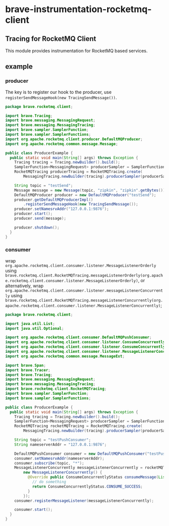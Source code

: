 # brave-instrumentation-rocketmq-client

## Tracing for RocketMQ Client

This module provides instrumentation for RocketMQ based services.

## example

### producer

The key is to register our hook to the producer, use `registerSendMessageHook(new TracingSendMessage())`.

```java
package brave.rocketmq.client;

import brave.Tracing;
import brave.messaging.MessagingRequest;
import brave.messaging.MessagingTracing;
import brave.sampler.SamplerFunction;
import brave.sampler.SamplerFunctions;
import org.apache.rocketmq.client.producer.DefaultMQProducer;
import org.apache.rocketmq.common.message.Message;

public class ProducerExample {
  public static void main(String[] args) throws Exception {
    Tracing tracing = Tracing.newBuilder().build();
    SamplerFunction<MessagingRequest> producerSampler = SamplerFunctions.deferDecision();
    RocketMQTracing producerTracing = RocketMQTracing.create(
        MessagingTracing.newBuilder(tracing).producerSampler(producerSampler).build());

    String topic = "testSend";
    Message message = new Message(topic, "zipkin", "zipkin".getBytes());
    DefaultMQProducer producer = new DefaultMQProducer("testSend");
    producer.getDefaultMQProducerImpl()
        .registerSendMessageHook(new TracingSendMessage());
    producer.setNamesrvAddr("127.0.0.1:9876");
    producer.start();
    producer.send(message);

    producer.shutdown();
  }
}
```

### consumer

wrap `org.apache.rocketmq.client.consumer.listener.MessageListenerOrderly`
using `brave.rocketmq.client.RocketMQTracing.messageListenerOrderly(org.apache.rocketmq.client.consumer.listener.MessageListenerOrderly)`,
or alternatively, wrap `org.apache.rocketmq.client.consumer.listener.messageListenerConcurrently`
using `brave.rocketmq.client.RocketMQTracing.messageListenerConcurrently(org.apache.rocketmq.client.consumer.listener.MessageListenerConcurrently)`;

```java
package brave.rocketmq.client;

import java.util.List;
import java.util.Optional;

import org.apache.rocketmq.client.consumer.DefaultMQPushConsumer;
import org.apache.rocketmq.client.consumer.listener.ConsumeConcurrentlyContext;
import org.apache.rocketmq.client.consumer.listener.ConsumeConcurrentlyStatus;
import org.apache.rocketmq.client.consumer.listener.MessageListenerConcurrently;
import org.apache.rocketmq.common.message.MessageExt;

import brave.Span;
import brave.Tracer;
import brave.Tracing;
import brave.messaging.MessagingRequest;
import brave.messaging.MessagingTracing;
import brave.rocketmq.client.RocketMQTracing;
import brave.sampler.SamplerFunction;
import brave.sampler.SamplerFunctions;

public class ProducerExample {
  public static void main(String[] args) throws Exception {
    Tracing tracing = Tracing.newBuilder().build();
    SamplerFunction<MessagingRequest> producerSampler = SamplerFunctions.deferDecision();
    RocketMQTracing rocketMQTracing = RocketMQTracing.create(
        MessagingTracing.newBuilder(tracing).producerSampler(producerSampler).build());

    String topic = "testPushConsumer";
    String nameserverAddr = "127.0.0.1:9876";

    DefaultMQPushConsumer consumer = new DefaultMQPushConsumer("testPushConsumer");
    consumer.setNamesrvAddr(nameserverAddr);
    consumer.subscribe(topic, "*");
    MessageListenerConcurrently messageListenerConcurrently = rocketMQTracing.messageListenerConcurrently(
        new MessageListenerConcurrently() {
          @Override public ConsumeConcurrentlyStatus consumeMessage(List<MessageExt> list, ConsumeConcurrentlyContext context) {
            // do something
            return ConsumeConcurrentlyStatus.CONSUME_SUCCESS;
          }
        });
    consumer.registerMessageListener(messageListenerConcurrently);

    consumer.start();
  }
}
```